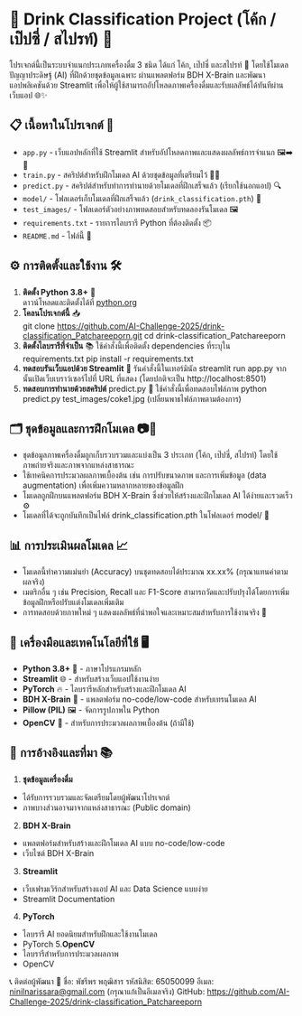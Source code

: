 # 🧃 Drink Classification Project (โค้ก / เป๊ปซี่ / สไปรท์) 🍹
โปรเจกต์นี้เป็นระบบจำแนกประเภทเครื่องดื่ม 3 ชนิด ได้แก่ โค้ก, เป๊ปซี่ และสไปรท์ 🥤 โดยใช้โมเดลปัญญาประดิษฐ์ (AI) ที่ฝึกด้วยชุดข้อมูลเฉพาะ ผ่านแพลตฟอร์ม BDH X-Brain และพัฒนาแอปพลิเคชันด้วย Streamlit เพื่อให้ผู้ใช้สามารถอัปโหลดภาพเครื่องดื่มและรับผลลัพธ์ได้ทันทีผ่านเว็บแอป 🌐✨

## 📋 เนื้อหาในโปรเจกต์ 📁
- `app.py` - เว็บแอปหลักที่ใช้ Streamlit สำหรับอัปโหลดภาพและแสดงผลลัพธ์การจำแนก 🖼️➡️🤖
- `train.py` - สคริปต์สำหรับฝึกโมเดล AI ด้วยชุดข้อมูลที่เตรียมไว้ 🏋️‍♂️
- `predict.py` - สคริปต์สำหรับทำการทำนายด้วยโมเดลที่ฝึกเสร็จแล้ว (เรียกใช้นอกแอป) 🔍
- `model/` - โฟลเดอร์เก็บโมเดลที่ฝึกเสร็จแล้ว (`drink_classification.pth`) 📂
- `test_images/` - โฟลเดอร์ตัวอย่างภาพทดสอบสำหรับทดลองรันโมเดล 🖼️
- `requirements.txt` - รายการไลบรารี Python ที่ต้องติดตั้ง 📦
- `README.md` - ไฟล์นี้ 📄

## ⚙️ การติดตั้งและใช้งาน 🛠️
1. **ติดตั้ง Python 3.8+** 🐍  
   ดาวน์โหลดและติดตั้งได้ที่ [python.org](https://www.python.org/downloads/)
2. **โคลนโปรเจกต์นี้** 📥  
   git clone https://github.com/AI-Challenge-2025/drink-classification_Patchareeporn.git
   cd drink-classification_Patchareeporn
3. **ติดตั้งไลบรารีที่จำเป็น** 📚
ใช้คำสั่งนี้เพื่อติดตั้ง dependencies ที่ระบุใน requirements.txt
    pip install -r requirements.txt
4. **ทดสอบรันเว็บแอปด้วย Streamlit** 🚀
รันคำสั่งนี้ในเทอร์มินัล
    streamlit run app.py
จากนั้นเปิดเว็บเบราว์เซอร์ไปที่ URL ที่แสดง (โดยปกติจะเป็น http://localhost:8501)
5. **ทดสอบการทำนายด้วยสคริปต์** predict.py 🧪
ใช้คำสั่งนี้เพื่อทดสอบไฟล์ภาพ
    python predict.py test_images/coke1.jpg
(เปลี่ยนพาธไฟล์ภาพตามต้องการ)

## 🗂️ ชุดข้อมูลและการฝึกโมเดล 📷🤖
- ชุดข้อมูลภาพเครื่องดื่มถูกเก็บรวบรวมและแบ่งเป็น 3 ประเภท (โค้ก, เป๊ปซี่, สไปรท์) โดยใช้ภาพถ่ายจริงและภาพจากแหล่งสาธารณะ
- ใช้เทคนิคการประมวลผลภาพเบื้องต้น เช่น การปรับขนาดภาพ และการเพิ่มข้อมูล (data augmentation) เพื่อเพิ่มความหลากหลายของข้อมูลฝึก
- โมเดลถูกฝึกบนแพลตฟอร์ม BDH X-Brain ซึ่งช่วยให้สร้างและฝึกโมเดล AI ได้ง่ายและรวดเร็ว ⚙️
- โมเดลที่ได้จะถูกบันทึกเป็นไฟล์ drink_classification.pth ในโฟลเดอร์ model/ 💾

## 📊 การประเมินผลโมเดล 📈
- โมเดลนี้ทำความแม่นยำ (Accuracy) บนชุดทดสอบได้ประมาณ xx.xx% (กรุณาแทนค่าตามผลจริง)
- เมตริกอื่น ๆ เช่น Precision, Recall และ F1-Score สามารถวัดและปรับปรุงได้โดยการเพิ่มข้อมูลฝึกหรือปรับแต่งโมเดลเพิ่มเติม
- การทดสอบด้วยภาพใหม่ ๆ แสดงผลลัพธ์ที่น่าพอใจและเหมาะสมสำหรับการใช้งานจริง 🎉

## 🧰 เครื่องมือและเทคโนโลยีที่ใช้ 🖥️
- **Python 3.8+** 🐍 - ภาษาโปรแกรมหลัก
- **Streamlit** 🌐 - สำหรับสร้างเว็บแอปใช้งานง่าย
- **PyTorch** 🔥 - ไลบรารีหลักสำหรับสร้างและฝึกโมเดล AI
- **BDH X-Brain** 🤖 - แพลตฟอร์ม no-code/low-code สำหรับเทรนโมเดล AI
- **Pillow (PIL)** 🖼️ - จัดการรูปภาพใน Python
- **OpenCV** 📸 - สำหรับการประมวลผลภาพเบื้องต้น (ถ้ามีใช้)

## 🤝 การอ้างอิงและที่มา 📚
1. **ชุดข้อมูลเครื่องดื่ม**
- ได้รับการรวบรวมและจัดเตรียมโดยผู้พัฒนาโปรเจกต์
- ภาพบางส่วนอาจมาจากแหล่งสาธารณะ (Public domain)
2. **BDH X-Brain**
- แพลตฟอร์มสำหรับสร้างและฝึกโมเดล AI แบบ no-code/low-code
- เว็บไซต์ BDH X-Brain
3. **Streamlit**
- เว็บเฟรมเวิร์กสำหรับสร้างแอป AI และ Data Science แบบง่าย
- Streamlit Documentation
4. **PyTorch**
- ไลบรารี AI ยอดนิยมสำหรับฝึกและใช้งานโมเดล
- PyTorch
5.**OpenCV**
- ไลบรารีสำหรับการประมวลผลภาพ
- OpenCV

📞 ติดต่อผู้พัฒนา 💌
ชื่อ: พัชรีพร พฤฒิสาร
รหัสนิสิต: 65050099
อีเมล: ninilnarissara@gmail.com (กรุณาแก้เป็นอีเมลจริง)
GitHub: https://github.com/AI-Challenge-2025/drink-classification_Patchareeporn